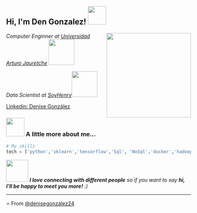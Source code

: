 <h2> Hi, I'm Den Gonzalez! <img src="https://media.giphy.com/media/mGcNjsfWAjY5AEZNw6/giphy.gif" width="50"></h2>
<img align='right' src="https://user-images.githubusercontent.com/74038190/221352975-94759904-aa4c-4032-a8ab-b546efb9c478.gif" width="230">


<p><em>Computer Enginner at <a href="https://www.unaj.edu.ar/">Universidad Arturo Jauretche</a>  <img src="https://www.unaj.edu.ar/wp-content/uploads/2015/08/UNAJ_RGB-01.jpg" width="70"></p>
<p>Data Scientist at <a href="https://www.soyhenry.com/">SoyHenry</a><img src=https://d31uz8lwfmyn8g.cloudfront.net/Assets/logo-henry-white-lg.png width="70"> 
</em></p>



[Linkedin: Denise González](https://www.linkedin.com/in/nissegonzalezm/)


### <img src="https://media.giphy.com/media/VgCDAzcKvsR6OM0uWg/giphy.gif" width="50"> A little more about me...  


```python
# My skills
tech = ['python','sklearn','tensorflow','Sql', 'NoSql','docker','hadoop','power bi', 'C#']

```

<img src="https://media.giphy.com/media/LnQjpWaON8nhr21vNW/giphy.gif" width="60"> <em><b>I love connecting with different people</b> so if you want to say <b>hi, I'll be happy to meet you more!</b> :)</em>

---

⭐️ From [@denisegonzalez24](https://github.com/denisegonzalez24)
<!---
denisegonzalez24/denisegonzalez24 is a ✨ special ✨ repository because its `README.md` (this file) appears on your GitHub profile.
You can click the Preview link to take a look at your changes.
--->
